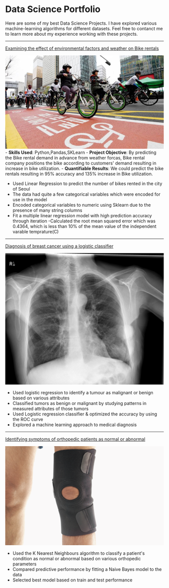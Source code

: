 # Data Science Portfolio

Here are some of my best Data Science Projects. I have explored various machine-learning algorithms for different datasets. Feel free to contanct me to learn more about my experience working with these projects.

***

[Examining the effect of environmental factors and weather on Bike rentals](https://github.com/emani27/Emani_DataScience/blob/master/Linear_Regression%20Project.ipynb)

<img src="images/seoul-bikes.jpeg?raw=true"/>
- <b>Skills Used</b>: Python,Pandas,SKLearn
- <b>Project Objective</b>: By predicting the Bike rental demand in advance from weather forcas, Bike rental company positions the bike according to customers' demand resulting in increase in bike utilization.
- <b>Quantifiable Results</b>: We could predict the bike rentals resulting in 95% accuracy and 135% increase in Bike utilization.

- Used Linear Regression to predict the number of bikes rented in the city of Seoul
- The data had quite a few categorical variables which were encoded for use in the model
- Encoded categorical variables to numeric using Sklearn due to the presence of many string columns
- Fit a multiple linear regression model with high prediction accuracy through iteration
-Calculated the root mean squared error which was 0.4364, which is less than 10% of the mean value of the independent varable temprature(C)
***

[Diagnosis of breast cancer using a logistic classifier](https://github.com/emani27/Emani_DataScience/blob/master/Logistic%20Regression%20Project.ipynb)

<img src="images/breast-cancer.jpeg?raw=true"/>

- Used logistic regression to identify a tumour as malignant or benign based on various attributes
- Classified tumors as benign or malignant by studying patterns in measured attributes of those tumors
- Used Logistic regression classifier & optimized the accuracy by using the ROC curve
- Explored a machine learning approach to medical diagnosis

***

[Identifying symptoms of orthopedic patients as normal or abnormal](/sample_page)

<img src="images/knee-brace-ortho.png?raw=true"/>

- Used the K Nearest Neighbours algorithm to classify a patient's condition as normal or abnormal based on various orthopedic parameters
- Compared predictive performance by fitting a Naive Bayes model to the data
- Selected best model based on train and test performance
